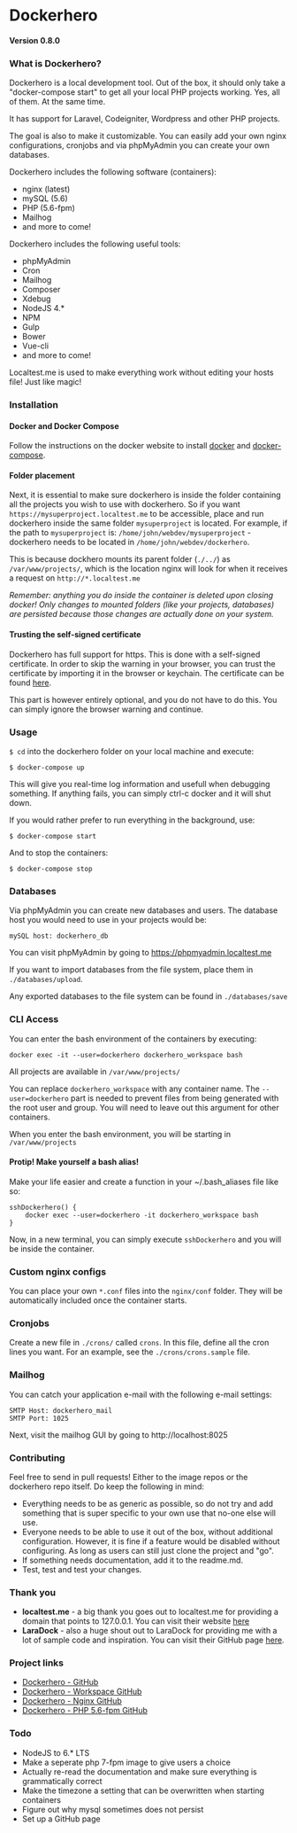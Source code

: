 # Dockerhero
#### Version 0.8.0

### What is Dockerhero?
Dockerhero is a local development tool. Out of the box, it should only take a "docker-compose start" to get all your local PHP projects working. Yes, all of them. At the same time.

It has support for Laravel, Codeigniter, Wordpress and other PHP projects.

The goal is also to make it customizable. You can easily add your own nginx configurations, cronjobs and via phpMyAdmin you can create your own databases.

Dockerhero includes the following software (containers):
- nginx (latest)
- mySQL (5.6)
- PHP (5.6-fpm)
- Mailhog
- and more to come!

Dockerhero includes the following useful tools:
- phpMyAdmin
- Cron
- Mailhog
- Composer
- Xdebug
- NodeJS 4.*
- NPM
- Gulp
- Bower
- Vue-cli
- and more to come!

Localtest.me is used to make everything work without editing your hosts file! Just like magic!

### Installation
#### Docker and Docker Compose
Follow the instructions on the docker website to install [docker](https://docs.docker.com/engine/installation/) and [docker-compose](https://docs.docker.com/compose/install/).

#### Folder placement
Next, it is essential to make sure dockerhero is inside the folder containing all the projects you wish to use with dockerhero. So if you want `https://mysuperproject.localtest.me` to be accessible, place and run dockerhero inside the same folder `mysuperproject` is located. For example, if the path to `mysuperproject` is: `/home/john/webdev/mysuperproject` - dockerhero needs to be located in `/home/john/webdev/dockerhero`.

This is because dockhero mounts its parent folder (`./../`) as `/var/www/projects/`, which is the location nginx will look for when it receives a request on `http://*.localtest.me`

*Remember: anything you do inside the container is deleted upon closing docker! Only changes to mounted folders (like your projects, databases) are persisted because those changes are actually done on your system.*

#### Trusting the self-signed certificate
Dockerhero has full support for https. This is done with a self-signed certificate. In order to skip the warning in your browser, you can trust the certificate by importing it in the browser or keychain. The certificate can be found [here](https://github.com/johanvanhelden/dockerhero-nginx/blob/master/.certs/localtest.me.crt).

This part is however entirely optional, and you do not have to do this. You can simply ignore the browser warning and continue.

### Usage
`$ cd` into the dockerhero folder on your local machine and execute:

    $ docker-compose up

This will give you real-time log information and usefull when debugging something. If anything fails, you can simply ctrl-c docker and it will shut down.

If you would rather prefer to run everything in the background, use:

    $ docker-compose start

And to stop the containers:

    $ docker-compose stop

### Databases
Via phpMyAdmin you can create new databases and users.
The database host you would need to use in your projects would be:

    mySQL host: dockerhero_db

You can visit phpMyAdmin by going to https://phpmyadmin.localtest.me

If you want to import databases from the file system, place them in `./databases/upload`.

Any exported databases to the file system can be found in `./databases/save`

### CLI Access
You can enter the bash environment of the containers by executing:

    docker exec -it --user=dockerhero dockerhero_workspace bash

All projects are available in `/var/www/projects/`

You can replace `dockerhero_workspace` with any container name.
The `--user=dockerhero` part is needed to prevent files from being generated with the root user and group. You will need to leave out this argument for other containers.

When you enter the bash environment, you will be starting in `/var/www/projects`

#### Protip! Make yourself a bash alias!
Make your life easier and create a function in your ~/.bash_aliases file like so:
```
sshDockerhero() {
    docker exec --user=dockerhero -it dockerhero_workspace bash
}
```

Now, in a new terminal, you can simply execute `sshDockerhero` and you will be inside the container.

### Custom nginx configs
You can place your own `*.conf` files into the `nginx/conf` folder. They will be automatically included once the container starts.

### Cronjobs
Create a new file in `./crons/` called `crons`. In this file, define all the cron lines you want. For an example, see the
`./crons/crons.sample` file.

### Mailhog
You can catch your application e-mail with the following e-mail settings:

    SMTP Host: dockerhero_mail
    SMTP Port: 1025

Next, visit the mailhog GUI by going to http://localhost:8025

### Contributing
Feel free to send in pull requests! Either to the image repos or the dockerhero repo itself. Do keep the following in mind:
- Everything needs to be as generic as possible, so do not try and add something that is super specific to your own use that no-one else will use.
- Everyone needs to be able to use it out of the box, without additional configuration. However, it is fine if a feature would be disabled without configuring. As long as users can still just clone the project and "go".
- If something needs documentation, add it to the readme.md.
- Test, test and test your changes.

### Thank you
- **localtest.me** - a big thank you goes out to localtest.me for providing a domain that points to 127.0.0.1. You can visit their website [here](http://readme.localtest.me/)
- **LaraDock** - also a huge shout out to LaraDock for providing me with a lot of sample code and inspiration. You can visit their GitHub page [here](https://github.com/LaraDock/laradock).

### Project links
- [Dockerhero - GitHub](https://github.com/johanvanhelden/dockerhero)
- [Dockerhero - Workspace GitHub](https://github.com/johanvanhelden/dockerhero-workspace)
- [Dockerhero - Nginx GitHub](https://github.com/johanvanhelden/dockerhero-nginx)
- [Dockerhero - PHP 5.6-fpm GitHub](https://github.com/johanvanhelden/dockerhero-php-5.6-fpm)

### Todo
- NodeJS to 6.* LTS
- Make a seperate php 7-fpm image to give users a choice
- Actually re-read the documentation and make sure everything is grammatically correct
- Make the timezone a setting that can be overwritten when starting containers
- Figure out why mysql sometimes does not persist
- Set up a GitHub page
